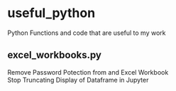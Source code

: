 # useful_python
Python Functions and code that are useful to my work

<h2>excel_workbooks.py</h2>
Remove Password Potection from and Excel Workbook<br />
Stop Truncating Display of Dataframe in Jupyter<br />
